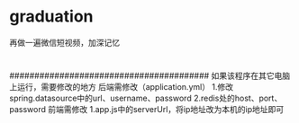 # graduation
再做一遍微信短视频，加深记忆
#
########################################
如果该程序在其它电脑上运行，需要修改的地方
后端需修改（application.yml）
1.修改spring.datasource中的url、username、password
2.redis处的host、port、password
前端需修改
1.app.js中的serverUrl，将ip地址改为本机的ip地址即可
